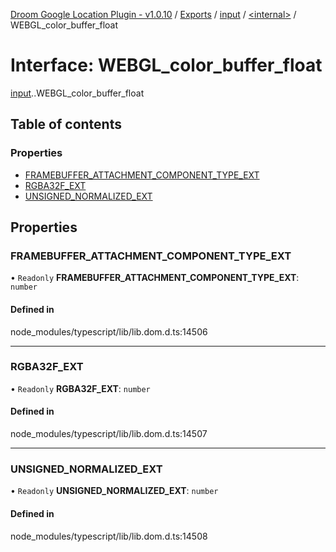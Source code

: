 [Droom Google Location Plugin - v1.0.10](../README.md) / [Exports](../modules.md) / [input](../modules/input.md) / [<internal\>](../modules/input._internal_.md) / WEBGL\_color\_buffer\_float

# Interface: WEBGL\_color\_buffer\_float

[input](../modules/input.md).[<internal>](../modules/input._internal_.md).WEBGL_color_buffer_float

## Table of contents

### Properties

- [FRAMEBUFFER\_ATTACHMENT\_COMPONENT\_TYPE\_EXT](input._internal_.WEBGL_color_buffer_float.md#framebuffer_attachment_component_type_ext)
- [RGBA32F\_EXT](input._internal_.WEBGL_color_buffer_float.md#rgba32f_ext)
- [UNSIGNED\_NORMALIZED\_EXT](input._internal_.WEBGL_color_buffer_float.md#unsigned_normalized_ext)

## Properties

### FRAMEBUFFER\_ATTACHMENT\_COMPONENT\_TYPE\_EXT

• `Readonly` **FRAMEBUFFER\_ATTACHMENT\_COMPONENT\_TYPE\_EXT**: `number`

#### Defined in

node_modules/typescript/lib/lib.dom.d.ts:14506

___

### RGBA32F\_EXT

• `Readonly` **RGBA32F\_EXT**: `number`

#### Defined in

node_modules/typescript/lib/lib.dom.d.ts:14507

___

### UNSIGNED\_NORMALIZED\_EXT

• `Readonly` **UNSIGNED\_NORMALIZED\_EXT**: `number`

#### Defined in

node_modules/typescript/lib/lib.dom.d.ts:14508
